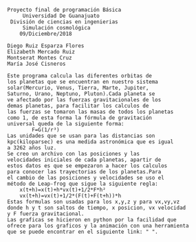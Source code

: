 	Proyecto final de programación Básica
	     Universidad De Guanajuato
	 División de ciencias en ingenierias
	     Simulación cosmológica
		09/Diciembre/2018
	    
	Diego Ruiz Esparza Flores
	Elizabeth Mercado Ruiz
	Montserat Montes Cruz
	María José Cisneros

	Este programa calcula las diferentes orbitas de
	los planetas que se encuentran en nuestro sistema 
	solar(Mercurio, Venus, Tierra, Marte, Jupiter, 
	Saturno, Urano, Neptuno, Pluton).Cada planeta se 
	ve afectado por las fuerzas gravitacionales de los
	demas planetas, para facilitar los calculos de 
	las fuerzas se tomaron las masas de todos los planetas
	como 1, de esta forma la fórmula de gravitación 
	universal queda de la siguiente forma:
			F=G(1/r³)
	Las unidades que se usan para las distancias son 
	kpc(kiloparsec) es una medida astronómica que es igual
	a 3262 años luz.
	Se creo un archivo con las posiciones y las
	velocidades iniciales de cada planetas, apartir de 
	estos datos es que se empezaron a hacer los calculos 
	para conocer las trayectorias de los planetas.Para 
	el cambio de las posiciones y velocidades se uso el
	método de Leap-frog que sigue la siguiente regla:
		x(t+h)=x(t)+h*vx(t)+1/2*F*h²
		vx(t+h)=vx(t)+1/2*(F(t)+F(t+h))*h
	Estas formulas son usadas para los x,y,z y para vx,vy,vz
	donde h y t son saltos de tiempo, x posicion, vx velocidad
	y F fuerza gravitacional.
	Las graficas se hicieron en python por la facilidad que
	ofrece para los graficos y la animación con una herramienta
	que se puede encontrar en el siguiente link: " ".
